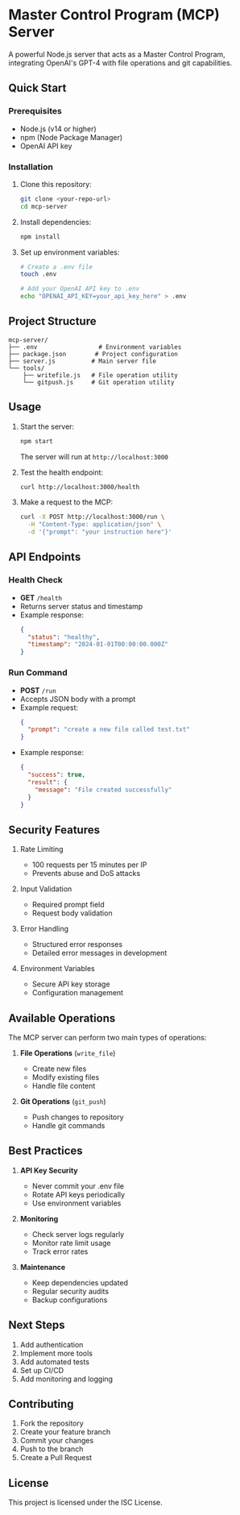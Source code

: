 # Master Control Program (MCP) Server

A powerful Node.js server that acts as a Master Control Program, integrating OpenAI's GPT-4 with file operations and git capabilities.

## Quick Start

### Prerequisites
- Node.js (v14 or higher)
- npm (Node Package Manager)
- OpenAI API key

### Installation

1. Clone this repository:
   ```bash
   git clone <your-repo-url>
   cd mcp-server
   ```

2. Install dependencies:
   ```bash
   npm install
   ```

3. Set up environment variables:
   ```bash
   # Create a .env file
   touch .env

   # Add your OpenAI API key to .env
   echo "OPENAI_API_KEY=your_api_key_here" > .env
   ```

## Project Structure

```
mcp-server/
├── .env                 # Environment variables
├── package.json        # Project configuration
├── server.js          # Main server file
└── tools/
    ├── writefile.js   # File operation utility
    └── gitpush.js     # Git operation utility
```

## Usage

1. Start the server:
   ```bash
   npm start
   ```
   The server will run at `http://localhost:3000`

2. Test the health endpoint:
   ```bash
   curl http://localhost:3000/health
   ```

3. Make a request to the MCP:
   ```bash
   curl -X POST http://localhost:3000/run \
     -H "Content-Type: application/json" \
     -d '{"prompt": "your instruction here"}'
   ```

## API Endpoints

### Health Check
- **GET** `/health`
- Returns server status and timestamp
- Example response:
  ```json
  {
    "status": "healthy",
    "timestamp": "2024-01-01T00:00:00.000Z"
  }
  ```

### Run Command
- **POST** `/run`
- Accepts JSON body with a prompt
- Example request:
  ```json
  {
    "prompt": "create a new file called test.txt"
  }
  ```
- Example response:
  ```json
  {
    "success": true,
    "result": {
      "message": "File created successfully"
    }
  }
  ```

## Security Features

1. Rate Limiting
   - 100 requests per 15 minutes per IP
   - Prevents abuse and DoS attacks

2. Input Validation
   - Required prompt field
   - Request body validation

3. Error Handling
   - Structured error responses
   - Detailed error messages in development

4. Environment Variables
   - Secure API key storage
   - Configuration management

## Available Operations

The MCP server can perform two main types of operations:

1. **File Operations** (`write_file`)
   - Create new files
   - Modify existing files
   - Handle file content

2. **Git Operations** (`git_push`)
   - Push changes to repository
   - Handle git commands

## Best Practices

1. **API Key Security**
   - Never commit your .env file
   - Rotate API keys periodically
   - Use environment variables

2. **Monitoring**
   - Check server logs regularly
   - Monitor rate limit usage
   - Track error rates

3. **Maintenance**
   - Keep dependencies updated
   - Regular security audits
   - Backup configurations

## Next Steps

1. Add authentication
2. Implement more tools
3. Add automated tests
4. Set up CI/CD
5. Add monitoring and logging

## Contributing

1. Fork the repository
2. Create your feature branch
3. Commit your changes
4. Push to the branch
5. Create a Pull Request

## License

This project is licensed under the ISC License. 